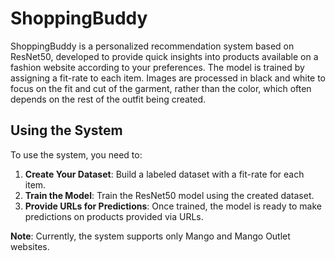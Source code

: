 # ShoppingBuddy

ShoppingBuddy is a personalized recommendation system based on ResNet50, developed to provide quick insights into products available on a fashion website according to your preferences. The model is trained by assigning a fit-rate to each item. Images are processed in black and white to focus on the fit and cut of the garment, rather than the color, which often depends on the rest of the outfit being created.

## Using the System

To use the system, you need to:

1. **Create Your Dataset**: Build a labeled dataset with a fit-rate for each item.
2. **Train the Model**: Train the ResNet50 model using the created dataset.
3. **Provide URLs for Predictions**: Once trained, the model is ready to make predictions on products provided via URLs.

**Note**: Currently, the system supports only Mango and Mango Outlet websites.


